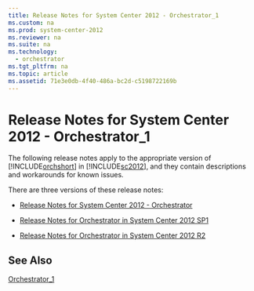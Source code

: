 ```yaml
---
title: Release Notes for System Center 2012 - Orchestrator_1
ms.custom: na
ms.prod: system-center-2012
ms.reviewer: na
ms.suite: na
ms.technology: 
  - orchestrator
ms.tgt_pltfrm: na
ms.topic: article
ms.assetid: 71e3e0db-4f40-486a-bc2d-c5198722169b
---
```

# Release Notes for System Center 2012 - Orchestrator_1
The following release notes apply to the appropriate version of [!INCLUDE[orchshort](Token/orchshort_md.md)] in [!INCLUDE[sc2012](Token/sc2012_md.md)], and they contain descriptions and workarounds for known issues.

There are three versions of these release notes:

-   [Release Notes for System Center 2012 - Orchestrator](Release-Notes-for-System-Center-2012---Orchestrator.md)

-   [Release Notes for Orchestrator in System Center 2012 SP1](Release-Notes-for-Orchestrator-in-System-Center-2012-SP1.md)

-   [Release Notes for Orchestrator in System Center 2012 R2](Release-Notes-for-Orchestrator-in-System-Center-2012-R2.md)

## See Also
[Orchestrator_1](Orchestrator_1.md)


